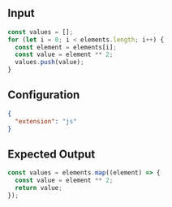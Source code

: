 
## Input
```javascript input
const values = [];
for (let i = 0; i < elements.length; i++) {
  const element = elements[i];
  const value = element ** 2;
  values.push(value);
}
```

## Configuration
```json configuration
{
  "extension": "js"
}
```

## Expected Output
```javascript expected output
const values = elements.map((element) => {
  const value = element ** 2;
  return value;
});
```
